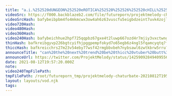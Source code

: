 ```yaml
---
title: "a.i.%252520dUNGEON%252520eROTICA%252520%252526%252520cHILL%25253F"
videoSrc: https://f000.backblazeb2.com/file/futureporn/projektmelody-chaturbate-2021-08-12.mp4
videoSrcHash: bafybeibpbm4fo4mkmcwx3ow4ah6z63vuscfu5eigbdzeint7uvk4zojlpm?filename=projektmelody%25202021-08-12%252020_37-projektmelody.mp4
video720Hash: 
video480Hash: 
video360Hash: 
video240Hash: bafybeichhue2hpf725qqpbz67gxe4t2luwp667ozd4r7mjiy3vxctwng4m?filename=projektmelody-chaturbate-20210812T195720Z-240p.mp4
thinHash: bafkreibgyvp226bgtcyifhjpggpempfokyd7o65egb6z4ngl5fqamcyqtq?filename=20210812T195720Z_thin.jpg
thiccHash: bafkreicchrs27m23v54eby77wsf42rmgbbvbeh7nybsawl6zwtkbrw5rru?filename=20210812T195720Z_thicc.jpg
announceTitle: "can%20the%20next%20trend%20be%20thicc%20vtuber%20butt%3F"
announceUrl: https://twitter.com/ProjektMelody/status/1425909284940955648
date: 2021-08-12T19:57:20.000Z
note: 
video240TmpFilePath: 
tmpFilePath: /root/futureporn_tmp/projektmelody-chaturbate-20210812T195720Z.mp4
layout: layouts/vod.njk
tags:
---
```

